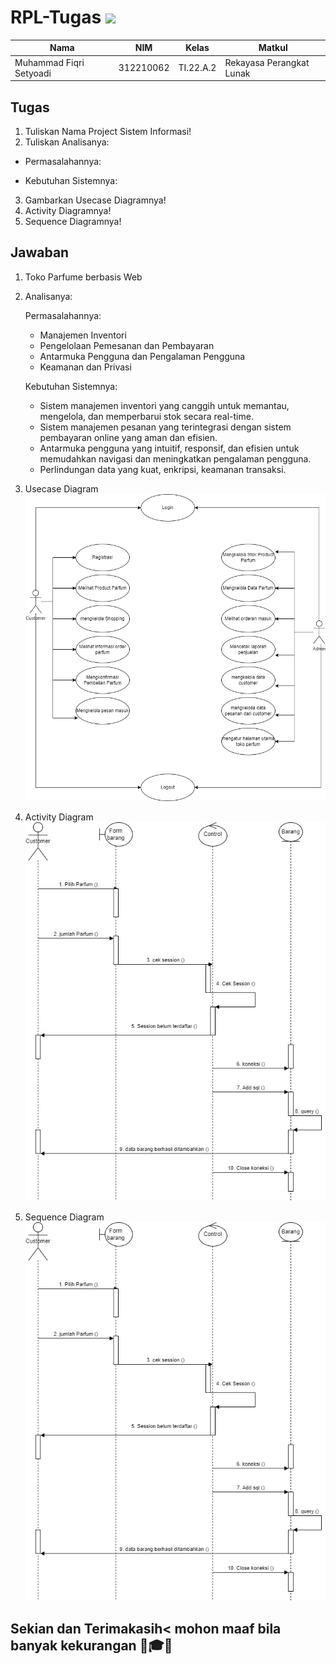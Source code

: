# RPL-Tugas <img src=https://2.bp.blogspot.com/-t3lNJSXZnQE/W6Ha6iEoEhI/AAAAAAAAAl8/MXbaajKgRpgGQx9fJqh6pnIrPYcs3haiwCLcBGAs/s640/rpl.png width="130px">
|**Nama**|**NIM**|**Kelas**|**Matkul**|
|----|---|-----|------|
|Muhammad Fiqri Setyoadi|312210062|TI.22.A.2|Rekayasa Perangkat Lunak|

## Tugas
1. Tuliskan Nama Project Sistem Informasi!
2. Tuliskan Analisanya:
- Permasalahannya:

- Kebutuhan Sistemnya:
3. Gambarkan Usecase Diagramnya!
4. Activity Diagramnya!
5. Sequence Diagramnya!

## Jawaban
1. Toko Parfume berbasis Web
2. Analisanya:

    Permasalahannya:
    - Manajemen Inventori
    - Pengelolaan Pemesanan dan Pembayaran
    - Antarmuka Pengguna dan Pengalaman Pengguna
    - Keamanan dan Privasi

    Kebutuhan Sistemnya:
    - Sistem manajemen inventori yang canggih untuk memantau, mengelola, dan memperbarui stok secara real-time.
    - Sistem manajemen pesanan yang terintegrasi dengan sistem pembayaran online yang aman dan efisien.
    - Antarmuka pengguna yang intuitif, responsif, dan efisien untuk memudahkan navigasi dan meningkatkan pengalaman pengguna.
    - Perlindungan data yang kuat, enkripsi, keamanan transaksi.

3. Usecase Diagram
![img](RPL/use%20case.drawio.png)
4. Activity Diagram
![img](RPL/Activity%20Diagram.png)
5. Sequence Diagram
![img](RPL/squence%20diagram.drawio.png)

## Sekian dan Terimakasih< mohon maaf bila banyak kekurangan 🙏🎓😊

